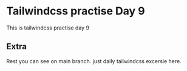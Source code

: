 # Tailwindcss practise Day 9

This is tailwindcss practise day 9

## Extra

Rest you can see on main branch. just daily tailwindcss excersie here.
